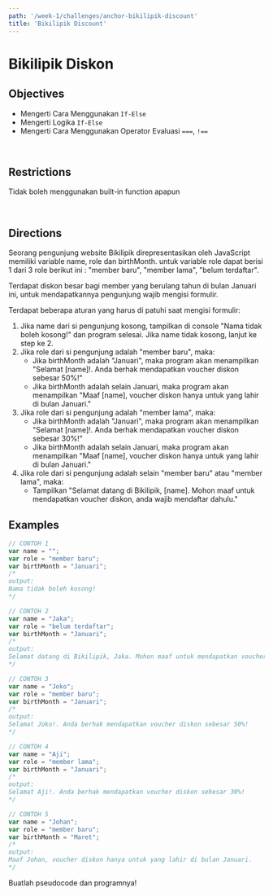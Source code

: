 ```yaml
---
path: '/week-1/challenges/anchor-bikilipik-discount'
title: 'Bikilipik Discount'
---
```


# **Bikilipik Diskon**

## Objectives

* Mengerti Cara Menggunakan `If-Else`
* Mengerti Logika `If-Else`
* Mengerti Cara Menggunakan Operator Evaluasi `===`, `!==`

<br>

## Restrictions
Tidak boleh menggunakan built-in function apapun

<br>

## Directions

Seorang pengunjung website Bikilipik direpresentasikan oleh JavaScript memiliki variable name, role dan birthMonth. untuk variable role dapat berisi 1 dari 3 role berikut ini : "member baru", "member lama", "belum terdaftar".

Terdapat diskon besar bagi member yang berulang tahun di bulan Januari ini, untuk mendapatkannya pengunjung wajib mengisi formulir. 

Terdapat beberapa aturan yang harus di patuhi saat mengisi formulir:
  1. Jika name dari si pengunjung kosong, tampilkan di console "Nama tidak boleh kosong!" dan program selesai. Jika name tidak kosong, lanjut ke step ke 2.
  2. Jika role dari si pengunjung adalah "member baru", maka:
        - Jika birthMonth adalah "Januari", maka program akan menampilkan "Selamat [name]!. Anda berhak mendapatkan voucher diskon sebesar 50%!"
        - Jika birthMonth adalah selain Januari, maka program akan menampilkan "Maaf [name], voucher diskon hanya untuk yang lahir di bulan Januari."
  3. Jika role dari si pengunjung adalah "member lama", maka:
        - Jika birthMonth adalah "Januari", maka program akan menampilkan "Selamat [name]!. Anda berhak mendapatkan voucher diskon sebesar 30%!"
        - Jika birthMonth adalah selain Januari, maka program akan menampilkan "Maaf [name], voucher diskon hanya untuk yang lahir di bulan Januari."
  4. Jika role dari si pengunjung adalah selain "member baru" atau "member lama", maka:
        - Tampilkan "Selamat datang di Bikilipik, [name]. Mohon maaf untuk mendapatkan voucher diskon, anda wajib mendaftar dahulu."

## Examples

```js
// CONTOH 1
var name = "";
var role = "member baru";
var birthMonth = "Januari";
/*
output:
Nama tidak boleh kosong!
*/

// CONTOH 2
var name = "Jaka";
var role = "belum terdaftar";
var birthMonth = "Januari";
/*
output:
Selamat datang di Bikilipik, Jaka. Mohon maaf untuk mendapatkan voucher diskon, anda wajib mendaftar dahulu
*/

// CONTOH 3
var name = "Joko";
var role = "member baru";
var birthMonth = "Januari";
/*
output:
Selamat Joko!. Anda berhak mendapatkan voucher diskon sebesar 50%!
*/

// CONTOH 4
var name = "Aji";
var role = "member lama";
var birthMonth = "Januari";
/*
output:
Selamat Aji!. Anda berhak mendapatkan voucher diskon sebesar 30%!
*/

// CONTOH 5
var name = "Johan";
var role = "member baru";
var birthMonth = "Maret";
/*
output:
Maaf Johan, voucher diskon hanya untuk yang lahir di bulan Januari.
*/
```

Buatlah pseudocode dan programnya!
